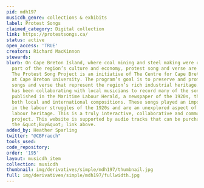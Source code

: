 ```yaml
---
pid: mdh197
musicdh_genre: collections & exhibits
label: Protest Songs
claimed_category: Digital collection
link: https://protestsongs.ca/
status: active
open_access: 'TRUE'
creators: Richard MacKinnon
stewards:
blurb: On Cape Breton Island, where coal mining and steel making were once an essential
  part of the region’s culture and economy, protest song and verse are found in abundance.
  The Protest Song Project is an initiative of The Centre for Cape Breton Studies
  at Cape Breton University. The program’s goal is to preserve and promote the protest
  songs and verse that represent the region’s rich industrial heritage. The Centre
  has been collaborating with local musicians to record many of the songs that were
  published in the Maritime Labour Herald, a newspaper of the 1920s, that includes
  both local and international compositions. These songs played an important role
  in the labour struggles of the 1920s and are an unexplored aspect of Cape Breton’s
  labour heritage. This is a truly interactive, collaborative and community-minded
  project. This website is supported by audio tracks that can be purchased by clicking
  the &quot;Buy&quot; link above.
added_by: Heather Sparling
twitter: "@CBFraoch"
tools_used:
code_repository:
order: '195'
layout: musicdh_item
collection: musicdh
thumbnail: img/derivatives/simple/mdh197/thumbnail.jpg
full: img/derivatives/simple/mdh197/fullwidth.jpg
---
```


